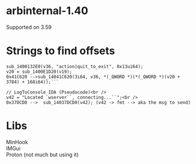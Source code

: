 # arbinternal-1.40
Supported on 3.59<br />

# Strings to find offsets
 
 ```SendPacket IDA (Pseudocode)<br />
 sub_1400132E0(v36, "action|quit_to_exit", 0x13ui64);
 v20 = sub_1400E1D20(v19);
 0x41C620 -->sub_14041C620(3i64, v36, *(_QWORD *)(*(_QWORD *)(v20 + 3784) + 168i64));```

 // LogToConsole IDA (Pseudocode)<br />
 v42 = "Located `wserver``, connecting...``";<br />
 0x37DCD0 -->  sub_14037DCD0(v42); (v42 -> fmt --> aka the msg to send)
```
# Libs
MinHook<br />
IMGui<br />
Proton (not much but using it)
